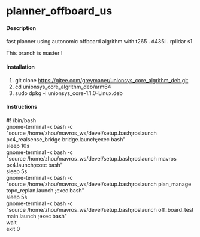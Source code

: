 # planner_offboard_us

#### Description
fast planner using autonomic offboard algrithm with t265 . d435i . rplidar s1

This branch is master ! 

#### Installation
1. git clone https://gitee.com/greymaner/unionsys_core_algrithm_deb.git
2. cd unionsys_core_algrithm_deb/arm64
3. sudo dpkg -i unionsys_core-1.1.0-Linux.deb



#### Instructions

#! /bin/bash  
gnome-terminal -x bash -c   
"source /home/zhou/mavros_ws/devel/setup.bash;roslaunch px4_realsense_bridge bridge.launch;exec bash"  
sleep 10s  
gnome-terminal -x bash -c   
"source /home/zhou/mavros_ws/devel/setup.bash;roslaunch mavros px4.launch;exec bash"  
sleep 5s  
gnome-terminal -x bash -c    
"source /home/zhou/mavros_ws/devel/setup.bash;roslaunch plan_manage topo_replan.launch ;exec bash"  
sleep 5s  
gnome-terminal -x bash -c   
"source /home/zhou/mavros_ws/devel/setup.bash;roslaunch off_board_test main.launch ;exec bash"  
wait  
exit 0  



